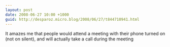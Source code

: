 ```yaml
---
layout: post
date: 2008-06-27 10:00 +1000
guid: http://desparoz.micro.blog/2008/06/27/t844710941.html
---
```

It amazes me that people would attend a meeting with their phone turned on (not on silent), and will actually take a call during the meeting

